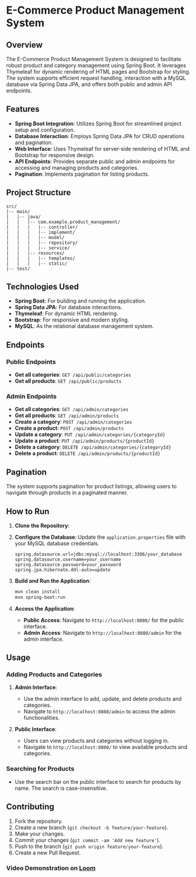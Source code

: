 # E-Commerce Product Management System

## Overview

The E-Commerce Product Management System is designed to facilitate robust product and category management using Spring Boot. It leverages Thymeleaf for dynamic rendering of HTML pages and Bootstrap for styling. The system supports efficient request handling, interaction with a MySQL database via Spring Data JPA, and offers both public and admin API endpoints.

## Features

- **Spring Boot Integration**: Utilizes Spring Boot for streamlined project setup and configuration.
- **Database Interaction**: Employs Spring Data JPA for CRUD operations and pagination.
- **Web Interface**: Uses Thymeleaf for server-side rendering of HTML and Bootstrap for responsive design.
- **API Endpoints**: Provides separate public and admin endpoints for accessing and managing products and categories.
- **Pagination**: Implements pagination for listing products.

## Project Structure

```
src/
|-- main/
|   |-- java/
|   |   |-- com.example.product_management/
|   |   |   |-- controller/
|   |   |   |-- implement/
|   |   |   |-- model/
|   |   |   |-- repository/
|   |   |   |-- service/
|   |   |-- resources/
|   |   |   |-- templates/
|   |   |   |-- static/
|-- test/
```

## Technologies Used

- **Spring Boot**: For building and running the application.
- **Spring Data JPA**: For database interactions.
- **Thymeleaf**: For dynamic HTML rendering.
- **Bootstrap**: For responsive and modern styling.
- **MySQL**: As the relational database management system.

## Endpoints

### Public Endpoints

- **Get all categories**: `GET /api/public/categories`
- **Get all products**: `GET /api/public/products`

### Admin Endpoints

- **Get all categories**: `GET /api/admin/categories`
- **Get all products**: `GET /api/admin/products`
- **Create a category**: `POST /api/admin/categories`
- **Create a product**: `POST /api/admin/products`
- **Update a category**: `PUT /api/admin/categories/{categoryId}`
- **Update a product**: `PUT /api/admin/products/{productId}`
- **Delete a category**: `DELETE /api/admin/categories/{categoryId}`
- **Delete a product**: `DELETE /api/admin/products/{productId}`

## Pagination

The system supports pagination for product listings, allowing users to navigate through products in a paginated manner.

## How to Run

1. **Clone the Repository**:


2. **Configure the Database**:
   Update the `application.properties` file with your MySQL database credentials.
    ```properties
    spring.datasource.url=jdbc:mysql://localhost:3306/your_database
    spring.datasource.username=your_username
    spring.datasource.password=your_password
    spring.jpa.hibernate.ddl-auto=update
    ```

3. **Build and Run the Application**:
    ```bash
    mvn clean install
    mvn spring-boot:run
    ```

4. **Access the Application**:
    - **Public Access**: Navigate to `http://localhost:8080/` for the public interface.
    - **Admin Access**: Navigate to `http://localhost:8080/admin` for the admin interface.

## Usage

### Adding Products and Categories

1. **Admin Interface**:
    - Use the admin interface to add, update, and delete products and categories.
    - Navigate to `http://localhost:8080/admin` to access the admin functionalities.

2. **Public Interface**:
    - Users can view products and categories without logging in.
    - Navigate to `http://localhost:8080/` to view available products and categories.

### Searching for Products

- Use the search bar on the public interface to search for products by name. The search is case-insensitive.

## Contributing

1. Fork the repository.
2. Create a new branch (`git checkout -b feature/your-feature`).
3. Make your changes.
4. Commit your changes (`git commit -am 'Add new feature'`).
5. Push to the branch (`git push origin feature/your-feature`).
6. Create a new Pull Request.


### Video Demonstration on [Loom](https://www.loom.com/share/596e6d69325745ddaf02eb3f8c2ccbcb?sid=77780225-4e5f-43f5-8479-80835801b241)